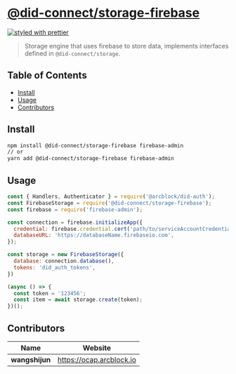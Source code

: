 # [**@did-connect/storage-firebase**](https://github.com/ArcBlock/did-connect)

[![styled with prettier](https://img.shields.io/badge/styled_with-prettier-ff69b4.svg)](https://github.com/prettier/prettier)

> Storage engine that uses firebase to store data, implements interfaces defined in `@did-connect/storage`.


## Table of Contents

* [Install](#install)
* [Usage](#usage)
* [Contributors](#contributors)


## Install

```sh
npm install @did-connect/storage-firebase firebase-admin
// or
yarn add @did-connect/storage-firebase firebase-admin
```


## Usage

```js
const { Handlers, Authenticator } = require('@arcblock/did-auth');
const FirebaseStorage = require('@did-connect/storage-firebase');
const firebase = require('firebase-admin');

const connection = firebase.initializeApp({
  credential: firebase.credential.cert('path/to/serviceAccountCredentials.json'),
  databaseURL: 'https://databaseName.firebaseio.com',
});

const storage = new FirebaseStorage({
  database: connection.database(),
  tokens: 'did_auth_tokens',
})

(async () => {
  const token = '123456';
  const item = await storage.create(token);
})();
```


## Contributors

| Name           | Website                    |
| -------------- | -------------------------- |
| **wangshijun** | <https://ocap.arcblock.io> |
